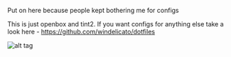 Put on here because people kept bothering me for configs

This is just openbox and tint2. If you want configs for anything else take a look here - https://github.com/windelicato/dotfiles 


![alt tag](http://i.imgur.com/3u6s1gq.png)
 
